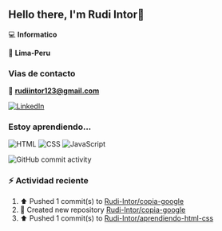 ## Hello there, I'm Rudi Intor👋

:computer: **Informatico**

📍 **Lima-Peru**

### Vias de contacto

📧 **rudiintor123@gmail.com**

[![LinkedIn](https://img.shields.io/badge/LinkedIn-0077B5?style=for-the-badge&logo=linkedin&logoColor=white)](https://www.linkedin.com/in/rudiintor)

### Estoy aprendiendo...

![HTML](https://img.shields.io/badge/HTML-E34F26?style=for-the-badge&logo=html5&logoColor=white)
![CSS](https://img.shields.io/badge/CSS-1572B6?style=for-the-badge&logo=css3&logoColor=white)
![JavaScript](https://img.shields.io/badge/JavaScript-black?style=for-the-badge&logo=javascript&logoColor=yellow)

![GitHub commit activity](https://img.shields.io/github/commit-activity/w/Rudi-Intor/Rudi-Intor)


### :zap: Actividad reciente
<!--RECENT_ACTIVITY:start-->
1. ⬆️ Pushed 1 commit(s) to [Rudi-Intor/copia-google](https://github.com/Rudi-Intor/copia-google)<br>
2. 📔 Created new repository [Rudi-Intor/copia-google](https://github.com/Rudi-Intor/copia-google)<br>
3. ⬆️ Pushed 1 commit(s) to [Rudi-Intor/aprendiendo-html-css](https://github.com/Rudi-Intor/aprendiendo-html-css)<br>
<!--RECENT_ACTIVITY:end-->
<!--RECENT_ACTVITY:last_update-->
